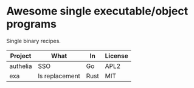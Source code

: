 # Awesome single executable/object programs
Single binary recipes.

Project                   | What                  | In    | License
--------------------------|-----------------------|-------|---------
authelia                  | SSO                   | Go    | APL2
exa                       | ls replacement        | Rust  | MIT
